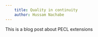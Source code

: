 ```yaml
---
    title: Quality in continuity
    author: Hussam Nachabe
---
```


This is a blog post about PECL extensions